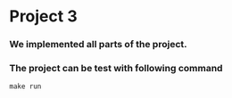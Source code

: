 # Project 3 

### We implemented all parts of the project.


### The project can be test with following command  
``` 
make run 
```

